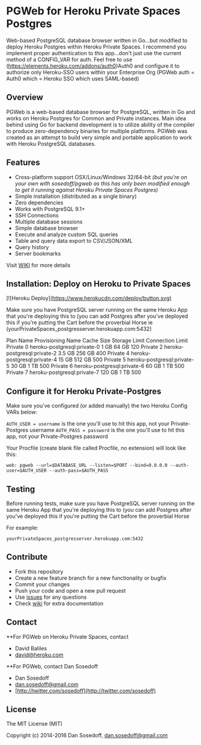 # PGWeb for Heroku Private Spaces Postgres

Web-based PostgreSQL database browser written in Go...but modified to deploy Heroku Postgres within Heroku Private Spaces. I recommend you implement proper authentication to this app...don't just use the current method of a CONFIG_VAR for auth. Feel free to use (https://elements.heroku.com/addons/auth0)Auth0 and configure it to authorize only Heroku-SSO users within your Enterprise Org (PGWeb auth = Auth0 which = Heroku SSO which uses SAML-based) 

## Overview

PGWeb is a web-based database browser for PostgreSQL, written in Go and works
on Heroku Postgres for Common and Private instances. Main idea behind using Go for backend development
is to utilize ability of the compiler to produce zero-dependency binaries for 
multiple platforms. PGWeb was created as an attempt to build very simple and portable
application to work with Heroku PostgreSQL databases.

## Features

- Cross-platform support OSX/Linux/Windows 32/64-bit 
*(but you're on your own with sosedoff/pgweb as this has only been modified enough to get it running against Heroku Private Spaces Postgres)*
- Simple installation (distributed as a single binary)
- Zero dependencies
- Works with PostgreSQL 9.1+
- SSH Connections
- Multiple database sessions
- Simple database browser
- Execute and analyze custom SQL queries
- Table and query data export to CSV/JSON/XML
- Query history
- Server bookmarks

Visit [WIKI](https://github.com/baliles/pgweb/pgweb/wiki) for more details

## Installation: Deploy on Heroku to Private Spaces

[![Heroku Deploy][(https://www.herokucdn.com/deploy/button.svg)](https://heroku.com/deploy?template=https://github.com/herokumx/pgweb)

Make sure you have PostgreSQL server running on the same Heroku App that you're deploying this to (you can add Postgres after you've deployed this if you're putting the Cart before the proverbial Horse ie (yourPrivateSpaces_postgresserver.herokuapp.com:5432)

Plan Name	Provisioning Name	        Cache Size	Storage Limit	Connection Limit
Private 0	heroku-postgresql:private-0	1 GB	        64 GB	        120	
Private 2	heroku-postgresql:private-2	3.5 GB	        256 GB	        400	
Private 4	heroku-postgresql:private-4	15 GB	        512 GB	        500	
Private 5	heroku-postgresql:private-5	30 GB	        1 TB	        500	
Private 6	heroku-postgresql:private-6	60 GB	        1 TB	        500	
Private 7	heroku-postgresql:private-7	120 GB	        1 TB	        500	

## Configure it for Heroku Private-Postgres

Make sure you've configured (or added manually) the two Heroku Config VARs below: 

`AUTH_USER = username` is the one you'll use to hit this app, not your Private-Postgres username
`AUTH_PASS = password` is the one you'll use to hit this app, not your Private-Postgres password

Your Procfile (create blank file called Procfile, no extension) will look like this:

`web: pgweb --url=$DATABASE_URL --listen=$PORT --bind=0.0.0.0 --auth-user=$AUTH_USER --auth-pass=$AUTH_PASS`

## Testing

Before running tests, make sure you have PostgreSQL server running on the same Heroku App that you're deploying this to (you can add Postgres after you've deployed this if you're putting the Cart before the proverbial Horse 

For example:

`yourPrivateSpaces_postgresserver.herokuapp.com:5432`

## Contribute

- Fork this repository
- Create a new feature branch for a new functionality or bugfix
- Commit your changes
- Push your code and open a new pull request
- Use [issues](https://github.com/herokumx/pgweb/issues) for any questions
- Check [wiki](https://github.com/herokumx/pgweb/wiki) for extra documentation

## Contact

**For PGWeb on Heroku Private Spaces, contact
- David Baliles
- [david@heroku.com](mailto:david@heroku.com)

**For PGWeb, contact Dan Sosedoff
- Dan Sosedoff
- [dan.sosedoff@gmail.com](mailto:dan.sosedoff@gmail.com)
- [http://twitter.com/sosedoff](http://twitter.com/sosedoff)

## License

The MIT License (MIT)

Copyright (c) 2014-2016 Dan Sosedoff, <dan.sosedoff@gmail.com>
